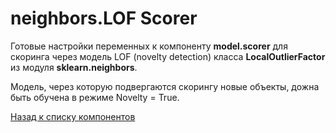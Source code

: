 # neighbors.LOF Scorer

Готовые настройки переменных к компоненту **model.scorer** для скоринга через модель LOF (novelty detection) класса **LocalOutlierFactor** из модуля **sklearn.neighbors**.

Модель, через которую подвергаются скорингу новые объекты, дожна быть обучена в режиме Novelty = True.

[Назад к списку компонентов](../README.md)